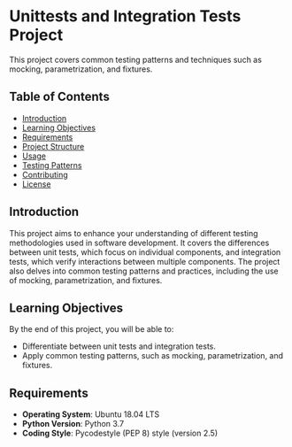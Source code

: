 # Unittests and Integration Tests Project

This project covers common testing patterns and techniques such as mocking, parametrization, and fixtures.

## Table of Contents

- [Introduction](#introduction)
- [Learning Objectives](#learning-objectives)
- [Requirements](#requirements)
- [Project Structure](#project-structure)
- [Usage](#usage)
- [Testing Patterns](#testing-patterns)
- [Contributing](#contributing)
- [License](#license)

## Introduction

This project aims to enhance your understanding of different testing methodologies used in software development. It covers the differences between unit tests, which focus on individual components, and integration tests, which verify interactions between multiple components. The project also delves into common testing patterns and practices, including the use of mocking, parametrization, and fixtures.

## Learning Objectives

By the end of this project, you will be able to:

- Differentiate between unit tests and integration tests.
- Apply common testing patterns, such as mocking, parametrization, and fixtures.

## Requirements

- **Operating System**: Ubuntu 18.04 LTS
- **Python Version**: Python 3.7
- **Coding Style**: Pycodestyle (PEP 8) style (version 2.5)

